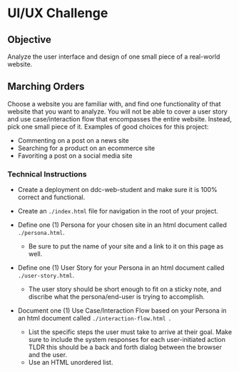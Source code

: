 # UI/UX  Challenge
## Objective
Analyze the user interface and design of one small piece of a real-world website.

## Marching Orders

Choose a website you are familiar with, and find one functionality of that website that you want to analyze. You will not be able to cover a user story and use case/interaction flow that encompasses the entire website. Instead, pick one small piece of it. Examples of good choices for this project:

* Commenting on a post on a news site
* Searching for a product on an ecommerce site
* Favoriting a post on a social media site

### Technical Instructions
* Create a deployment on ddc-web-student and make sure it is 100% correct and functional.

* Create an `./index.html` file for navigation in the root of your project. 

* Define one (1) Persona for your chosen site in an html document called `./persona.html`. 
  *  Be sure to put the name of your site and a link to it on this page as well.
  
* Define one (1) User Story for your Persona in an html document called `./user-story.html`.
  * The user story should be short enough to fit on a sticky note, and discribe what the persona/end-user is trying to accomplish.
  
* Document one (1) Use Case/Interaction Flow based on your Persona in an html document called `./interaction-flow.html `. 
  * List the specific steps the user must take to arrive at their goal. Make sure to include the system responses for each user-initiated action TLDR this should be a back and forth dialog between the browser and the user. 
  * Use an HTML unordered list.
